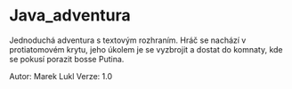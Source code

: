 # Java_adventura
Jednoduchá adventura s textovým rozhraním. 
Hráč se nachází v protiatomovém krytu, jeho úkolem je se vyzbrojit a dostat do komnaty, kde se pokusí porazit bosse Putina.

Autor: Marek Lukl
Verze: 1.0
